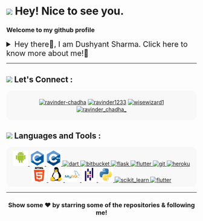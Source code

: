 <h1><img src="https://emojis.slackmojis.com/emojis/images/1531849430/4246/blob-sunglasses.gif?1531849430" width="30"/> Hey! Nice to see you.</h1>

### Welcome to my github profile 
<div align="center">
</div>

<details>

<summary style="font-size:20px;"> Hey there👋, I am Dushyant Sharma. Click here to know more about me!🤩
</summary>
<summary style="padding:20px;display:flex;flex-direction:row;justify-content:space-between;">
<div align="left">

 🌱 I’m currently learning **Android Development**

 🤝 I’m looking for projects to team up!

 💬 Ask me about **Development and Programming**

 📄 Know about my experiences [@Resume](https://drive.google.com/file/d/1CQgTXKpL0fkoyArBKckEvzdfSdne2FoA/view?usp=sharing)
 
</div>
<img align="right" src="assets/tech.gif" alt="pro_coder_gif" height="200">
</summary>
</details>

---

<h2><a target="_blank">
  <img src="assets/Handshake.gif" height="30px" style="max-width:100%;">
  </a>
  Let's Connect :
</h2>
<div style="position: relative;">
<p align="center" style="padding:20px; background-color: #f8f8f8; border-radius: 15px;">
<a href="https://www.linkedin.com/in/itsdushyantsharma/" target="blank"><img align="center" src="https://raw.githubusercontent.com/rahuldkjain/github-profile-readme-generator/master/src/images/icons/Social/linked-in-alt.svg" alt="ravinder-chadha" height="30" width="40" /></a>
<a href="https://www.codechef.com/users/dushyant_3112" target="blank"><img align="center" src="https://cdn.jsdelivr.net/npm/simple-icons@3.1.0/icons/codechef.svg" alt="ravinder1233" height="30" width="40" /></a>
<a href="https://codeforces.com/profile/dushyant_sharma" target="blank"><img align="center" src="https://raw.githubusercontent.com/rahuldkjain/github-profile-readme-generator/master/src/images/icons/Social/codeforces.svg" alt="wisewizard1" height="30" width="40" /></a>
<a href="https://leetcode.com/dushyant_sharma937/" target="blank"><img align="center" src="https://raw.githubusercontent.com/rahuldkjain/github-profile-readme-generator/master/src/images/icons/Social/leet-code.svg" alt="ravinder_chadha_" height="30" width="40" /></a>
</p>
</div>

<h2><a target="_blank">
  <img src="assets/typing.gif" height="40px" style="max-width:100%;">
  </a>
  Languages and Tools :
</h2>
<div style="position: relative;">
<p align="center" style="padding:10px; background-color: #f8f8f8; border-radius: 15px;"> <a href="https://developer.android.com" target="_blank" rel="noreferrer"> <img src="https://raw.githubusercontent.com/devicons/devicon/master/icons/android/android-original-wordmark.svg" alt="android" width="40" height="40"/> </a> <a href="https://www.cprogramming.com/" target="_blank" rel="noreferrer"> <img src="https://raw.githubusercontent.com/devicons/devicon/master/icons/c/c-original.svg" alt="c" width="40" height="40"/> </a> <a href="https://www.w3schools.com/cpp/" target="_blank" rel="noreferrer"> <img src="https://raw.githubusercontent.com/devicons/devicon/master/icons/cplusplus/cplusplus-original.svg" alt="cplusplus" width="40" height="40"/> </a> <a href="https://dart.dev" target="_blank" rel="noreferrer"> <img src="https://www.vectorlogo.zone/logos/dartlang/dartlang-icon.svg" alt="dart" width="40" height="40"/> </a> <a href="https://bitbucket.org/" target="_blank" rel="noreferrer"> <img src="https://upload.wikimedia.org/wikipedia/commons/thumb/0/0e/Bitbucket-blue-logomark-only.svg/1200px-Bitbucket-blue-logomark-only.svg.png" alt="bitbucket" width="40" height="40"/> </a> <a href="https://flask.palletsprojects.com/" target="_blank" rel="noreferrer"> <img src="https://www.vectorlogo.zone/logos/pocoo_flask/pocoo_flask-icon.svg" alt="flask" width="40" height="40"/> </a> <a href="https://flutter.dev" target="_blank" rel="noreferrer"> <img src="https://www.vectorlogo.zone/logos/flutterio/flutterio-icon.svg" alt="flutter" width="40" height="40"/> </a> <a href="https://git-scm.com/" target="_blank" rel="noreferrer"> <img src="https://www.vectorlogo.zone/logos/git-scm/git-scm-icon.svg" alt="git" width="40" height="40"/> </a> <a href="https://heroku.com" target="_blank" rel="noreferrer"> <img src="https://www.vectorlogo.zone/logos/heroku/heroku-icon.svg" alt="heroku" width="40" height="40"/> </a> <a href="https://www.w3.org/html/" target="_blank" rel="noreferrer"> <img src="https://raw.githubusercontent.com/devicons/devicon/master/icons/html5/html5-original-wordmark.svg" alt="html5" width="40" height="40"/> </a> <a href="https://www.linux.org/" target="_blank" rel="noreferrer"> <img src="https://raw.githubusercontent.com/devicons/devicon/master/icons/linux/linux-original.svg" alt="linux" width="40" height="40"/> </a> <a href="https://www.mysql.com/" target="_blank" rel="noreferrer"> <img src="https://raw.githubusercontent.com/devicons/devicon/master/icons/mysql/mysql-original-wordmark.svg" alt="mysql" width="40" height="40"/> </a> <a href="https://pandas.pydata.org/" target="_blank" rel="noreferrer"> <img src="https://raw.githubusercontent.com/devicons/devicon/2ae2a900d2f041da66e950e4d48052658d850630/icons/pandas/pandas-original.svg" alt="pandas" width="40" height="40"/> </a> <a href="https://www.python.org" target="_blank" rel="noreferrer"> <img src="https://raw.githubusercontent.com/devicons/devicon/master/icons/python/python-original.svg" alt="python" width="40" height="40"/> </a> <a href="https://scikit-learn.org/" target="_blank" rel="noreferrer"> <img src="https://upload.wikimedia.org/wikipedia/commons/0/05/Scikit_learn_logo_small.svg" alt="scikit_learn" width="40" height="40"/> </a> <a href="https://flutter.dev/" target="_blank" rel="noreferrer"> <img src="https://i.pinimg.com/564x/6b/98/de/6b98de9984f5034809ce04dd8bdf8b5e.jpg" alt="flutter" width="40" height="40"/> </a> 

</p>
</div>

---


<div align="center">

### Show some ❤️ by starring some of the repositories & following me!

</div>
